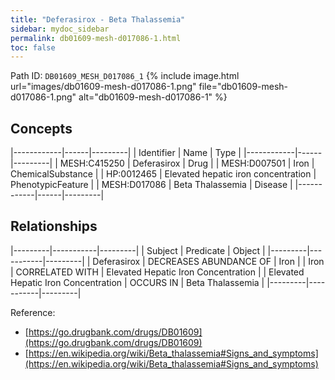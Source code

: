 ```yaml
---
title: "Deferasirox - Beta Thalassemia"
sidebar: mydoc_sidebar
permalink: db01609-mesh-d017086-1.html
toc: false 
---
```



Path ID: `DB01609_MESH_D017086_1`
{% include image.html url="images/db01609-mesh-d017086-1.png" file="db01609-mesh-d017086-1.png" alt="db01609-mesh-d017086-1" %}

## Concepts

|------------|------|---------|
| Identifier | Name | Type    |
|------------|------|---------|
| MESH:C415250 | Deferasirox | Drug |
| MESH:D007501 | Iron | ChemicalSubstance |
| HP:0012465 | Elevated hepatic iron concentration | PhenotypicFeature |
| MESH:D017086 | Beta Thalassemia | Disease |
|------------|------|---------|

## Relationships

|---------|-----------|---------|
| Subject | Predicate | Object  |
|---------|-----------|---------|
| Deferasirox | DECREASES ABUNDANCE OF | Iron |
| Iron | CORRELATED WITH | Elevated Hepatic Iron Concentration |
| Elevated Hepatic Iron Concentration | OCCURS IN | Beta Thalassemia |
|---------|-----------|---------|

Reference: 
  - [https://go.drugbank.com/drugs/DB01609](https://go.drugbank.com/drugs/DB01609)
  - [https://en.wikipedia.org/wiki/Beta_thalassemia#Signs_and_symptoms](https://en.wikipedia.org/wiki/Beta_thalassemia#Signs_and_symptoms)
